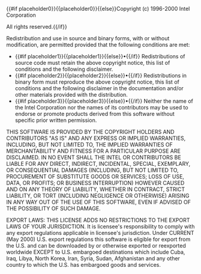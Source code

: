 {{#if placeholder0}}{{placeholder0}}{{else}}Copyright (c) 1996-2000 Intel Corporation
           
All rights reserved.{{/if}}

Redistribution and use in source and binary forms, with or without modification, are permitted provided that the following conditions are met:

* {{#if placeholder1}}{{placeholder1}}{{else}}•{{/if}} Redistributions of source code must retain the above copyright notice, this list of conditions and the following disclaimer.
* {{#if placeholder2}}{{placeholder2}}{{else}}•{{/if}} Redistributions in binary form must reproduce the above copyright notice, this list of conditions and the following disclaimer in the documentation and/or other materials provided with the distribution.
* {{#if placeholder3}}{{placeholder3}}{{else}}•{{/if}} Neither the name of the Intel Corporation nor the names of its contributors may be used to endorse or promote products derived from this software without specific prior written permission.

THIS SOFTWARE IS PROVIDED BY THE COPYRIGHT HOLDERS AND CONTRIBUTORS &quot;AS IS&quot; AND ANY EXPRESS OR IMPLIED WARRANTIES, INCLUDING, BUT NOT LIMITED TO, THE IMPLIED WARRANTIES OF MERCHANTABILITY AND FITNESS FOR A PARTICULAR PURPOSE ARE DISCLAIMED. IN NO EVENT SHALL THE INTEL OR CONTRIBUTORS BE LIABLE FOR ANY DIRECT, INDIRECT, INCIDENTAL, SPECIAL, EXEMPLARY, OR CONSEQUENTIAL DAMAGES (INCLUDING, BUT NOT LIMITED TO, PROCUREMENT OF SUBSTITUTE GOODS OR SERVICES; LOSS OF USE, DATA, OR PROFITS; OR BUSINESS INTERRUPTION) HOWEVER CAUSED AND ON ANY THEORY OF LIABILITY, WHETHER IN CONTRACT, STRICT LIABILITY, OR TORT (INCLUDING NEGLIGENCE OR OTHERWISE) ARISING IN ANY WAY OUT OF THE USE OF THIS SOFTWARE, EVEN IF ADVISED OF THE POSSIBILITY OF SUCH DAMAGE.

EXPORT LAWS: THIS LICENSE ADDS NO RESTRICTIONS TO THE EXPORT LAWS OF YOUR JURISDICTION. It is licensee's responsibility to comply with any export regulations applicable in licensee's jurisdiction. Under CURRENT (May 2000) U.S. export regulations this software is eligible for export from the U.S. and can be downloaded by or otherwise exported or reexported worldwide EXCEPT to U.S. embargoed destinations which include Cuba, Iraq, Libya, North Korea, Iran, Syria, Sudan, Afghanistan and any other country to which the U.S. has embargoed goods and services.